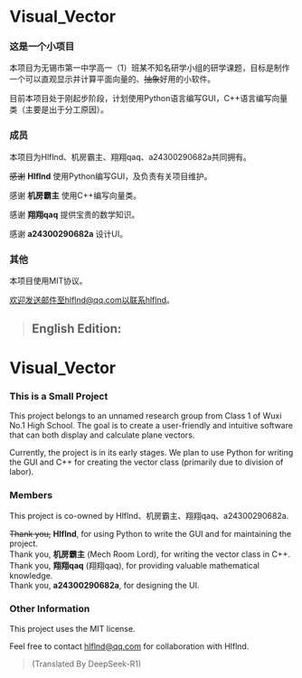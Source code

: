 # Visual_Vector

### 这是一个小项目

本项目为无锡市第一中学高一（1）班某不知名研学小组的研学课题，目标是制作一个可以直观显示并计算平面向量的、~~抽象~~好用的小软件。

目前本项目处于刚起步阶段，计划使用Python语言编写GUI，C++语言编写向量类（主要是出于分工原因）。

### 成员

本项目为Hlflnd、机房霸主、翔翔qaq、a24300290682a共同拥有。

~~感谢~~ **Hlflnd** 使用Python编写GUI，及负责有关项目维护。

感谢 **机房霸主** 使用C++编写向量类。

感谢 **翔翔qaq** 提供宝贵的数学知识。

感谢 **a24300290682a** 设计UI。

### 其他

本项目使用MIT协议。

欢迎发送邮件至hlflnd@qq.com以联系hlflnd。

> ## English Edition:

# Visual_Vector

### This is a Small Project

This project belongs to an unnamed research group from Class 1 of Wuxi No.1 High School. The goal is to create a user-friendly and intuitive software that can both display and calculate plane vectors.

Currently, the project is in its early stages. We plan to use Python for writing the GUI and C++ for creating the vector class (primarily due to division of labor).

### Members

This project is co-owned by Hlflnd、机房霸主、翔翔qaq、a24300290682a.

~~Thank you,~~ **Hlflnd**, for using Python to write the GUI and for maintaining the project.  
Thank you, **机房霸主** (Mech Room Lord), for writing the vector class in C++.  
Thank you, **翔翔qaq** (翔翔qaq), for providing valuable mathematical knowledge.  
Thank you, **a24300290682a**, for designing the UI. 

### Other Information

This project uses the MIT license.

Feel free to contact hlflnd@qq.com for collaboration with Hlflnd.

> (Translated By DeepSeek-R1)
